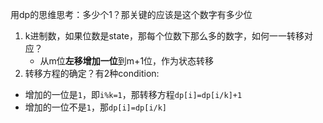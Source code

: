 用dp的思维思考：多少个1？那关键的应该是这个数字有多少位

1. k进制数，如果位数是state，那每个位数下那么多的数字，如何一一转移对应？
	- 从m位**左移增加一位**到m+1位，作为状态转移
2. 转移方程的确定？有2种condition:
- 增加的一位是`1`，即`i%k=1`，那转移方程`dp[i]=dp[i/k]+1`
- 增加的一位不是`1`，那`dp[i]=dp[i/k]`
